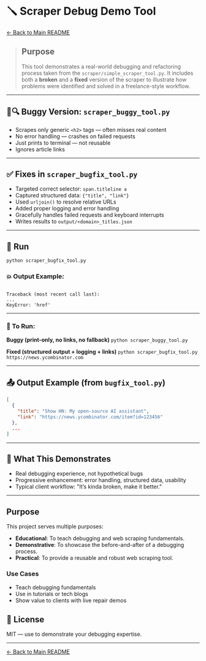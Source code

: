 # 🪛 Scraper Debug Demo Tool

[← Back to Main README](../README.md)

> ## Purpose
>This tool demonstrates a real-world debugging and refactoring process taken from the `scraper/simple_scraper_tool.py`. It includes both a **broken** and a **fixed** version of the scraper to illustrate how problems were identified and solved in a freelance-style workflow.

---

## 🐛🔍 Buggy Version: `scraper_buggy_tool.py`

- Scrapes only generic `<h2>` tags — often misses real content
- No error handling — crashes on failed requests
- Just prints to terminal — not reusable
- Ignores article links

---

## ✅ Fixes in `scraper_bugfix_tool.py`

- Targeted correct selector: `span.titleline a`
- Captured structured data: `{"title", "link"}`
- Used `urljoin()` to resolve relative URLs
- Added proper logging and error handling
- Gracefully handles failed requests and keyboard interrupts
- Writes results to `output/<domain>_titles.json`

---

## 🧪 Run

```bash
python scraper_bugfix_tool.py
```



### 💥 Output Example:
```

Traceback (most recent call last):
...
KeyError: 'href'

````

---


### 🧪 To Run:

__Buggy (print-only, no links, no fallback)__
`python scraper_buggy_tool.py`

__Fixed (structured output + logging + links)__
`python scraper_bugfix_tool.py https://news.ycombinator.com
`

---

## 📤 Output Example (from `bugfix_tool.py`)

```json
[
  {
    "title": "Show HN: My open-source AI assistant",
    "link": "https://news.ycombinator.com/item?id=123456"
  },
  ...
]
```

---

## 🎯 What This Demonstrates

* Real debugging experience, not hypothetical bugs
* Progressive enhancement: error handling, structured data, usability
* Typical client workflow: "It’s kinda broken, make it better."

---

## Purpose

This project serves multiple purposes:

- **Educational**: To teach debugging and web scraping fundamentals.
- **Demonstrative**: To showcase the before-and-after of a debugging process.
- **Practical**: To provide a reusable and robust web scraping tool.

### Use Cases
- Teach debugging fundamentals
- Use in tutorials or tech blogs
- Show value to clients with live repair demos

## 📜 License

MIT — use to demonstrate your debugging expertise.

---
[← Back to Main README](../README.md)
